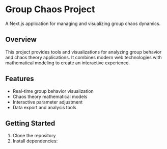 # Group Chaos Project

A Next.js application for managing and visualizing group chaos dynamics.

## Overview

This project provides tools and visualizations for analyzing group behavior and chaos theory applications. It combines modern web technologies with mathematical modeling to create an interactive experience.

## Features

- Real-time group behavior visualization
- Chaos theory mathematical models
- Interactive parameter adjustment
- Data export and analysis tools

## Getting Started

1. Clone the repository
2. Install dependencies:
